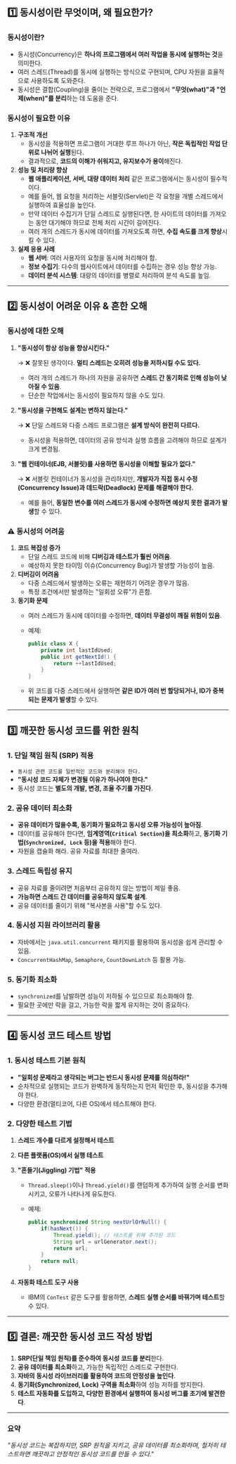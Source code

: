## 1️⃣ **동시성이란 무엇이며, 왜 필요한가?**

### **동시성이란?**

- 동시성(Concurrency)은 **하나의 프로그램에서 여러 작업을 동시에 실행하는 것**을 의미한다.
- 여러 스레드(Thread)를 동시에 실행하는 방식으로 구현되며, CPU 자원을 효율적으로 사용하도록 도와준다.
- 동시성은 결합(Coupling)을 줄이는 전략으로, 프로그램에서 **"무엇(what)"과 "언제(when)"를 분리**하는 데 도움을 준다.

### **동시성이 필요한 이유**

1. **구조적 개선**
    - 동시성을 적용하면 프로그램이 거대한 루프 하나가 아닌, **작은 독립적인 작업 단위로 나뉘어 실행**된다.
    - 결과적으로, **코드의 이해가 쉬워지고, 유지보수가 용이**해진다.
2. **성능 및 처리량 향상**
    - **웹 애플리케이션, 서버, 대량 데이터 처리** 같은 프로그램에서는 동시성이 필수적이다.
    - 예를 들어, 웹 요청을 처리하는 서블릿(Servlet)은 각 요청을 개별 스레드에서 실행하여 효율성을 높인다.
    - 만약 데이터 수집기가 단일 스레드로 실행된다면, 한 사이트의 데이터를 가져오는 동안 대기해야 하므로 전체 처리 시간이 길어진다.
    - 여러 개의 스레드가 동시에 데이터를 가져오도록 하면, **수집 속도를 크게 향상**시킬 수 있다.
3. **실제 응용 사례**
    - **웹 서버**: 여러 사용자의 요청을 동시에 처리해야 함.
    - **정보 수집기**: 다수의 웹사이트에서 데이터를 수집하는 경우 성능 향상 가능.
    - **데이터 분석 시스템**: 대량의 데이터를 병렬로 처리하여 분석 속도를 높임.

---

## 2️⃣ **동시성이 어려운 이유 & 흔한 오해**

### **동시성에 대한 오해**

1. **"동시성이 항상 성능을 향상시킨다."**
    
    → ❌ 잘못된 생각이다. **멀티 스레드는 오히려 성능을 저하시킬 수도 있다.**
    
    - 여러 개의 스레드가 하나의 자원을 공유하면 **스레드 간 동기화로 인해 성능이 낮아질 수 있음**.
    - 단순한 작업에서는 동시성이 필요하지 않을 수도 있다.
2. **"동시성을 구현해도 설계는 변하지 않는다."**
    
    → ❌ 단일 스레드와 다중 스레드 프로그램은 **설계 방식이 완전히 다르다.**
    
    - 동시성을 적용하면, 데이터의 공유 방식과 실행 흐름을 고려해야 하므로 설계가 크게 변경됨.
3. **"웹 컨테이너(EJB, 서블릿)를 사용하면 동시성을 이해할 필요가 없다."**
    
    → ❌ 서블릿 컨테이너가 동시성을 관리하지만, **개발자가 직접 동시 수정(Concurrency Issue)과 데드락(Deadlock) 문제를 해결해야 한다.**
    
    - 예를 들어, **동일한 변수를 여러 스레드가 동시에 수정하면 예상치 못한 결과가 발생**할 수 있다.

### ⚠️ **동시성의 어려움**

1. **코드 복잡성 증가**
    - 단일 스레드 코드에 비해 **디버깅과 테스트가 훨씬 어려움**.
    - 예상하지 못한 타이밍 이슈(Concurrency Bug)가 발생할 가능성이 높음.
2. **디버깅이 어려움**
    - 다중 스레드에서 발생하는 오류는 재현하기 어려운 경우가 많음.
    - 특정 조건에서만 발생하는 "일회성 오류"가 흔함.
3. **동기화 문제**
    - 여러 스레드가 동시에 데이터를 수정하면, **데이터 무결성이 깨질 위험이 있음**.
    - 예제:
        
        ```java
        public class X {
            private int lastIdUsed;
            public int getNextId() {
                return ++lastIdUsed;
            }
        }
        ```
        
    - 위 코드를 다중 스레드에서 실행하면 **같은 ID가 여러 번 할당되거나, ID가 중복되는 문제가 발생**할 수 있다.

---

## 3️⃣ **깨끗한 동시성 코드를 위한 원칙**

### **1. 단일 책임 원칙 (SRP) 적용**

- `동시성 관련 코드를 일반적인 코드와 분리해야 한다.`
- **"동시성 코드 자체가 변경될 이유가 하나여야 한다."**
- 동시성 코드는 **별도의 개발, 변경, 조율 주기를 가진다**.

### **2. 공유 데이터 최소화**

- **공유 데이터가 많을수록, 동기화가 필요하고 동시성 오류 가능성이 높아짐**.
- 데이터를 공유해야 한다면, **임계영역(`Critical Section`)을 최소화**하고, **동기화 기법(`Synchronized, Lock` 등)을 적용**해야 한다.
- 자원을 캡슐화 해라. 공유 자료를 최대한 줄여라.

### **3. 스레드 독립성 유지**

- 공유 자료를 줄이려면 처음부터 공유하지 않는 방법이 제일 좋음.
- **가능하면 스레드 간 데이터를 공유하지 않도록 설계**.
- 공유 데이터를 줄이기 위해 "복사본을 사용"할 수도 있다.

### **4. 동시성 지원 라이브러리 활용**

- 자바에서는 `java.util.concurrent` 패키지를 활용하여 동시성을 쉽게 관리할 수 있음.
- `ConcurrentHashMap`, `Semaphore`, `CountDownLatch` 등 활용 가능.

### **5. 동기화 최소화**

- `synchronized`를 남발하면 성능이 저하될 수 있으므로 최소화해야 함.
- 필요한 곳에만 락을 걸고, 가능한 락을 짧게 유지하는 것이 중요하다.

---

## 4️⃣ **동시성 코드 테스트 방법**

### **1. 동시성 테스트 기본 원칙**

- **"일회성 문제라고 생각되는 버그는 반드시 동시성 문제를 의심하라!"**
- 순차적으로 실행되는 코드가 완벽하게 동작하는지 먼저 확인한 후, 동시성을 추가해야 한다.
- 다양한 환경(멀티코어, 다른 OS)에서 테스트해야 한다.

### **2. 다양한 테스트 기법**

1. **스레드 개수를 다르게 설정해서 테스트**
2. **다른 플랫폼(OS)에서 실행 테스트**
3. **"흔들기(Jiggling) 기법" 적용**
    - `Thread.sleep()`이나 `Thread.yield()`를 랜덤하게 추가하여 실행 순서를 변화시키고, 오류가 나타나게 유도한다.
    - 예제:
        
        ```java
        public synchronized String nextUrlOrNull() {
            if(hasNext()) {
                Thread.yield(); // 테스트를 위해 추가된 코드
                String url = urlGenerator.next();
                return url;
            }
            return null;
        }
        ```
        
4. **자동화 테스트 도구 사용**
    - IBM의 `ConTest` 같은 도구를 활용하면, **스레드 실행 순서를 바꿔가며 테스트**할 수 있다.

---

## 5️⃣ **결론: 깨끗한 동시성 코드 작성 방법**

1. **SRP(단일 책임 원칙)를 준수하여 동시성 코드를 분리**한다.
2. **공유 데이터를 최소화**하고, 가능한 독립적인 스레드로 구현한다.
3. **자바의 동시성 라이브러리를 활용하여 코드의 안정성을 높인다**.
4. **동기화(Synchronized, Lock) 구역을 최소화**하여 성능 저하를 방지한다.
5. **테스트 자동화를 도입하고, 다양한 환경에서 실행하여 동시성 버그를 조기에 발견한다**.

---

### **요약**

*"동시성 코드는 복잡하지만, SRP 원칙을 지키고, 공유 데이터를 최소화하며, 철저히 테스트하면 깨끗하고 안정적인 동시성 코드를 만들 수 있다."*
